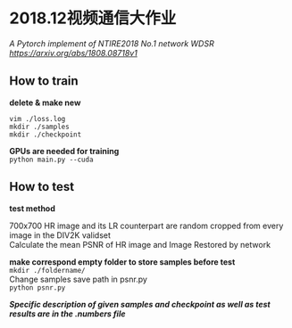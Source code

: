 # 2018.12视频通信大作业
*A Pytorch implement of NTIRE2018 No.1 network WDSR https://arxiv.org/abs/1808.08718v1*

## How to train
**delete & make new**
```
vim ./loss.log
mkdir ./samples
mkdir ./checkpoint
```
**GPUs are needed for training** \
```python main.py --cuda```

## How to test
**test method**

700x700 HR image and its LR counterpart are random cropped from every image in the DIV2K validset  \
Calculate the mean PSNR of HR image and Image Restored by network

**make correspond empty folder to store samples before test** \
```mkdir ./foldername/``` \
Change samples save path in psnr.py \
```python psnr.py```

***Specific description of given samples and checkpoint as well as test results are in the .numbers file***
